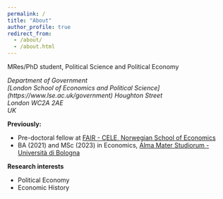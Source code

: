 ```yaml
---
permalink: /
title: "About"
author_profile: true
redirect_from: 
  - /about/
  - /about.html
---
```




MRes/PhD student, Political Science and Political Economy

<address>
Department of Government <br /> [London School of Economics and Political Science](https://www.lse.ac.uk/government)
Houghton Street <br /> London WC2A 2AE<br /> UK
</address>

**Previously:**
- Pre-doctoral fellow at [FAIR - CELE, Norwegian School of Economics](https://www.nhh.no/en/research-centres/fair)
- BA (2021) and MSc (2023) in Economics, [Alma Mater Studiorum - Università di Bologna](https://dse.unibo.it/it/index.html) 

**Research interests**
- Political Economy
- Economic History
